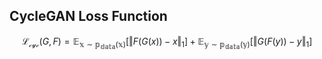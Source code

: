 ## CycleGAN Loss Function

$$\mathcal{L_{cyc}}(G,F) = \mathbb{E_{x \sim p_{data}(x)}} [\Vert F(G(x)) - x\Vert_1] + \mathbb{E_{y \sim p_{data}(y)}}[\Vert G(F(y)) - y\Vert_1]$$
